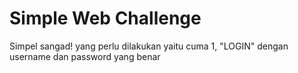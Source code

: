 # Simple Web Challenge

Simpel sangad! yang perlu dilakukan yaitu cuma 1, "LOGIN" dengan username dan password yang benar